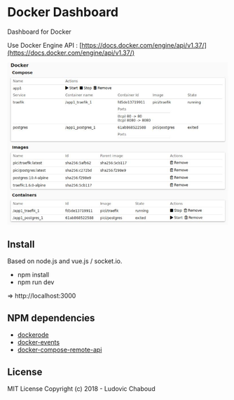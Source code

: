# Docker Dashboard

Dashboard for Docker

Use Docker Engine API : [https://docs.docker.com/engine/api/v1.37/](https://docs.docker.com/engine/api/v1.37/)

![Dashboard](https://github.com/ludo1026/docker-dashboard/blob/master/doc/images/dashboard.jpg)

## Install

Based on node.js and vue.js / socket.io.

* npm install
* npm run dev

=> http://localhost:3000

## NPM dependencies

* [dockerode](https://www.npmjs.com/package/dockerode)
* [docker-events](https://www.npmjs.com/package/docker-events)
* [docker-compose-remote-api](https://www.npmjs.com/package/docker-compose-remote-api)

## License

MIT License
Copyright (c) 2018 - Ludovic Chaboud
